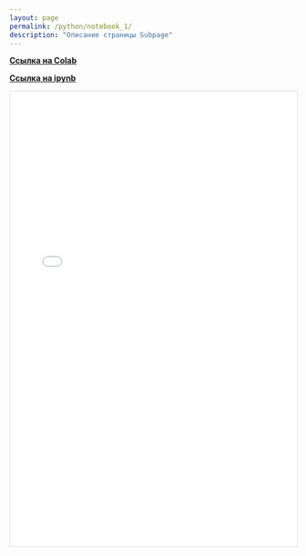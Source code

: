 ```yaml
---
layout: page
permalink: /python/notebook_1/
description: "Описание страницы Subpage"
---
```


**<a href="https://colab.research.google.com/drive/1M-jyyUhuUeMCbQhlaUmdjrfwF5CBll8b?usp=sharing">Ссылка на Colab</a>**

**<a href="https://github.com/Mikrobic/ai_mephi/blob/main/pages/python/jupyter/Списки.ipynb">Ссылка на ipynb</a>**

<div class="gif-container">
  <!-- Вместо картинки используем iframe для встраивания HTML -->
  <iframe src="{{'/public/Списки.html' | absolute_url }}" 
          alt="Notebook про броадкастинг" 
          style="width: 100%; height: 800px; display: block; margin: 0 auto 20px; border: 1px solid #ddd;">
  </iframe>
</div>